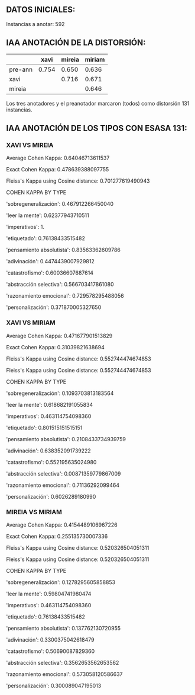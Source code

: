 
## DATOS INICIALES:
Instancias a anotar: 592


## IAA ANOTACIÓN DE LA DISTORSIÓN:

|         | xavi  | mireia | miriam |
|---------|-------|--------|--------|
| pre-ann | 0.754 | 0.650  | 0.636  |
| xavi    |       | 0.716  | 0.671  |
| mireia  |       |        | 0.646  |

Los tres anotadores y el preanotador marcaron (todos) como distorsión 131 instancias.

## IAA ANOTACIÓN DE LOS TIPOS CON ESASA 131:

### XAVI VS MIREIA

Average Cohen Kappa: 0.64046713611537

Exact Cohen Kappa: 0.478639388097755

Fleiss's Kappa using Cosine distance: 0.701277619490943


COHEN KAPPA BY TYPE

'sobregeneralización': 0.467912266450040

'leer la mente': 0.62377943710511

'imperativos': 1.

'etiquetado': 0.76138433515482

'pensamiento absolutista': 0.83563362609786

'adivinación': 0.4474439007929812

'catastrofismo': 0.60036607687614

'abstracción selectiva': 0.566703417861080

'razonamiento emocional': 0.729578295488056

'personalización': 0.371870005327650


### XAVI VS MIRIAM

Average Cohen Kappa: 0.471677901513829

Exact Cohen Kappa: 0.31039821638694

Fleiss's Kappa using Cosine distance: 0.552744474674853

Fleiss's Kappa using Cosine distance: 0.552744474674853


COHEN KAPPA BY TYPE

'sobregeneralización': 0.1093703813183564

'leer la mente': 0.618682191055834

'imperativos': 0.463114754098360

'etiquetado': 0.801515151515151

'pensamiento absolutista': 0.2108433734939759

'adivinación': 0.638352091739222

'catastrofismo': 0.552195635024980

'abstracción selectiva': 0.00871359779867009

'razonamiento emocional': 0.71136292099464

'personalización': 0.6026289180990


### MIREIA VS MIRIAM

Average Cohen Kappa: 0.4154489106967226

Exact Cohen Kappa: 0.255135730007336

Fleiss's Kappa using Cosine distance: 0.520326504051311

Fleiss's Kappa using Cosine distance: 0.520326504051311


COHEN KAPPA BY TYPE

'sobregeneralización': 0.1278295605858853

'leer la mente': 0.59804741980474

'imperativos': 0.463114754098360

'etiquetado': 0.76138433515482

'pensamiento absolutista': 0.137762130720955

'adivinación': 0.3300375042618479

'catastrofismo': 0.50690087829360

'abstracción selectiva': 0.3562653562653562

'razonamiento emocional': 0.573058120586637

'personalización': 0.300089047195013


